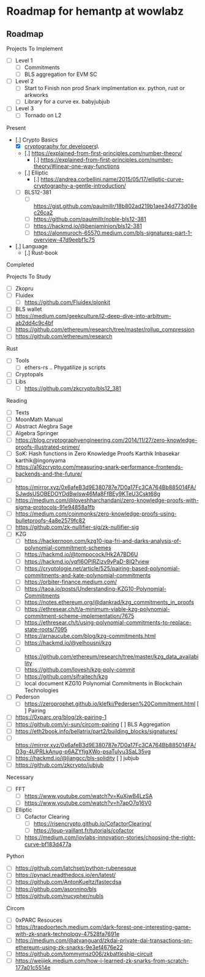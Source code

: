# Roadmap for hemantp at wowlabz
## Roadmap


Projects To Implement
- [ ] Level 1
  - [ ] Commitments
  - [ ] BLS aggregation for EVM SC
- [ ] Level 2
  - [ ] Start to Finish non prod Snark implmentation ex. python, rust or arkworks
  - [ ] Library for a curve ex. babyjubjub
- [ ] Level 3
  - [ ] Tornado on L2

Present
- [.] Crypto Basics
  - [X] [cryptography for developers](https://cryptobook.nakov.com/)\
  - [.] https://explained-from-first-principles.com/number-theory/
    - [.] https://explained-from-first-principles.com/number-theory/#linear-one-way-functions
  - [.] Elliptic
    - [.] https://andrea.corbellini.name/2015/05/17/elliptic-curve-cryptography-a-gentle-introduction/
  - [ ] BLS12-381
    - [ ] https://gist.github.com/paulmillr/18b802ad219b1aee34d773d08ec26ca2
    - [ ] https://github.com/paulmillr/noble-bls12-381
    - [ ] https://hackmd.io/@benjaminion/bls12-381
    - [ ] https://alonmuroch-65570.medium.com/bls-signatures-part-1-overview-47d9eebf1c75
- [.] Language
  - [.] Rust-book

Completed

Projects To Study
- [ ] Zkopru
- [ ] Fluidex
  - [ ] https://github.com/Fluidex/plonkit
- [ ] BLS wallet
- [ ] https://medium.com/geekculture/l2-deep-dive-into-arbitrum-ab2dd4c9c4bf
- [ ] https://github.com/ethereum/research/tree/master/rollup_compression
- [ ] https://github.com/ethereum/research

Rust
- [ ] Tools
  - [ ] ethers-rs .. Phygatilize js scripts
- [ ] Cryptopals
- [ ] Libs
  - [ ] https://github.com/zkcrypto/bls12_381

Reading
- [ ] Texts
 - [ ] MoonMath Manual
 - [ ] Abstract Alegbra Sage
 - [ ] Algebra Springer
- [ ] https://blog.cryptographyengineering.com/2014/11/27/zero-knowledge-proofs-illustrated-primer/
- [ ] SoK: Hash functions in Zero Knowledge Proofs Karthik Inbasekar karthik@ingonyama
- [ ] https://a16zcrypto.com/measuring-snark-performance-frontends-backends-and-the-future/
- [ ] https://mirror.xyz/0x6afeB3d9E380787e7D0a17Fc3CA764Bb885014FA/SJwdsUSOBEDOYDdBwIsw46Ma8FfBEy9KTeU3Cskt68g
- [ ] https://medium.com/@loveshharchandani/zero-knowledge-proofs-with-sigma-protocols-91e94858a1fb
- [ ] https://medium.com/coinmonks/zero-knowledge-proofs-using-bulletproofs-4a8e2579fc82
- [ ] https://github.com/zk-nullifier-sig/zk-nullifier-sig
- [ ] KZG
  - [ ] https://hackernoon.com/kzg10-ipa-fri-and-darks-analysis-of-polynomial-commitment-schemes
  - [ ] https://hackmd.io/@tompocock/Hk2A7BD6U
  - [ ] https://hackmd.io/yqfI6OPlRZizv9yPaD-8IQ?view
  - [ ] https://cryptologie.net/article/525/pairing-based-polynomial-commitments-and-kate-polynomial-commitments
  - [ ] https://orbiter-finance.medium.com/
  - [ ] https://taoa.io/posts/Understanding-KZG10-Polynomial-Commitments
  - [ ] https://notes.ethereum.org/@dankrad/kzg_commitments_in_proofs
  - [ ] https://ethresear.ch/t/a-minimum-viable-kzg-polynomial-commitment-scheme-implementation/7675
  - [ ] https://ethresear.ch/t/using-polynomial-commitments-to-replace-state-roots/7095
  - [ ] https://arnaucube.com/blog/kzg-commitments.html
  - [ ] https://hackmd.io/@yelhousni/kzg
  - [ ] https://github.com/ethereum/research/tree/master/kzg_data_availability
  - [ ] https://github.com/lovesh/kzg-poly-commit
  - [ ] https://github.com/sifraitech/kzg
  - [ ] local document KZG10 Polynomial Commitments in Blockchain Technologies
- [ ] Pederson
  - [ ] https://zeroprophet.github.io/klefki/Pedersen%20Commitment.html
[ ] Pairing
- [ ] https://0xparc.org/blog/zk-pairing-1
- [ ] https://github.com/yi-sun/circom-pairing
[ ] BLS Aggregation
- [ ] https://eth2book.info/bellatrix/part2/building_blocks/signatures/
- [ ] https://mirror.xyz/0x6afeB3d9E380787e7D0a17Fc3CA764Bb885014FA/D3g-4UPRLkAnug-p6AZYfjgXWo-psaTulyu3SaL35vg
- [ ] https://hackmd.io/@liangcc/bls-solidity
[ ] jubjub
- [ ] https://github.com/zkcrypto/jubjub

Necessary
- [ ] FFT
  - [ ] https://www.youtube.com/watch?v=KuXjwB4LzSA
  - [ ] https://www.youtube.com/watch?v=h7apO7q16V0
- [ ] Elliptic
  - [ ] Cofactor Clearing
    - [ ] https://risencrypto.github.io/CofactorClearing/
    - [ ] https://loup-vaillant.fr/tutorials/cofactor
  - [ ] https://medium.com/iovlabs-innovation-stories/choosing-the-right-curve-bf183d477a
    
Python
- [ ] https://github.com/latchset/python-rubenesque
- [ ] https://pynacl.readthedocs.io/en/latest/
- [ ] https://github.com/AntonKueltz/fastecdsa
- [ ] https://github.com/asonnino/bls
- [ ] https://github.com/nucypher/nubls
  
Circom
- [ ] 0xPARC Resouces
- [ ] https://trapdoortech.medium.com/dark-forest-one-interesting-game-with-zk-snark-technology-47528fa7691e
- [ ] https://medium.com/@atvanguard/zkdai-private-dai-transactions-on-ethereum-using-zk-snarks-9e3ef4676e22
- [ ] https://github.com/tommymsz006/zkbattleship-circuit
- [ ] https://weijiek.medium.com/how-i-learned-zk-snarks-from-scratch-177a01c5514e
